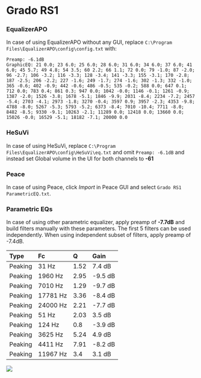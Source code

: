 # Grado RS1

### EqualizerAPO
In case of using EqualizerAPO without any GUI, replace `C:\Program Files\EqualizerAPO\config\config.txt`
with:
```
Preamp: -6.1dB
GraphicEQ: 21 0.0; 23 6.0; 25 6.0; 28 6.0; 31 6.0; 34 6.0; 37 6.0; 41 6.0; 45 5.7; 49 4.8; 54 3.5; 60 2.2; 66 1.1; 72 0.0; 79 -1.0; 87 -2.0; 96 -2.7; 106 -3.2; 116 -3.3; 128 -3.4; 141 -3.3; 155 -3.1; 170 -2.8; 187 -2.5; 206 -2.2; 227 -1.6; 249 -1.7; 274 -1.6; 302 -1.3; 332 -1.0; 365 -0.6; 402 -0.9; 442 -0.6; 486 -0.5; 535 -0.2; 588 0.0; 647 0.1; 712 0.0; 783 0.4; 861 0.3; 947 0.0; 1042 -0.0; 1146 -0.1; 1261 -0.9; 1387 -2.0; 1526 -3.8; 1678 -5.1; 1846 -9.9; 2031 -8.4; 2234 -7.2; 2457 -5.4; 2703 -4.1; 2973 -1.8; 3270 -0.4; 3597 0.9; 3957 -2.3; 4353 -9.8; 4788 -8.0; 5267 -5.3; 5793 -5.2; 6373 -8.4; 7010 -10.4; 7711 -8.0; 8482 -8.5; 9330 -9.1; 10263 -2.1; 11289 0.0; 12418 0.0; 13660 0.0; 15026 -0.0; 16529 -5.1; 18182 -7.1; 20000 0.0
```

### HeSuVi
In case of using HeSuVi, replace `C:\Program Files\EqualizerAPO\config\HeSuVi\eq.txt` and omit `Preamp:
-6.1dB` and instead set Global volume in the UI for both channels to **-61**

### Peace
In case of using Peace, click *Import* in Peace GUI and select `Grado RS1 ParametricEQ.txt`.

### Parametric EQs
In case of using other parametric equalizer, apply preamp of **-7.7dB** and build filters manually
with these parameters. The first 5 filters can be used independently.
When using independent subset of filters, apply preamp of -7.4dB.

| Type    | Fc       |    Q | Gain    |
|:--------|:---------|:-----|:--------|
| Peaking | 31 Hz    | 1.52 | 7.4 dB  |
| Peaking | 1960 Hz  | 2.95 | -9.5 dB |
| Peaking | 7010 Hz  | 1.29 | -9.7 dB |
| Peaking | 17781 Hz | 3.36 | -8.4 dB |
| Peaking | 24000 Hz | 2.21 | -7.7 dB |
| Peaking | 51 Hz    | 2.03 | 3.5 dB  |
| Peaking | 124 Hz   | 0.8  | -3.9 dB |
| Peaking | 3625 Hz  | 5.24 | 4.9 dB  |
| Peaking | 4411 Hz  | 7.91 | -8.2 dB |
| Peaking | 11967 Hz | 3.4  | 3.1 dB  |

![](https://raw.githubusercontent.com/jaakkopasanen/AutoEq/master/results/innerfidelity/sbaf-serious/Grado%20RS1/Grado%20RS1.png)